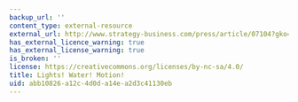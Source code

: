 ```yaml
---
backup_url: ''
content_type: external-resource
external_url: http://www.strategy-business.com/press/article/07104?gko=a8c38-1876-23502998
has_external_licence_warning: true
has_external_license_warning: true
is_broken: ''
license: https://creativecommons.org/licenses/by-nc-sa/4.0/
title: Lights! Water! Motion!
uid: abb10826-a12c-4d0d-a14e-a2d3c41130eb
---
```

